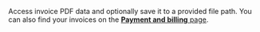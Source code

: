 Access invoice PDF data and optionally save it to a provided file path.
You can also find your invoices on the [**Payment and billing** page](/fleet/billing/).
